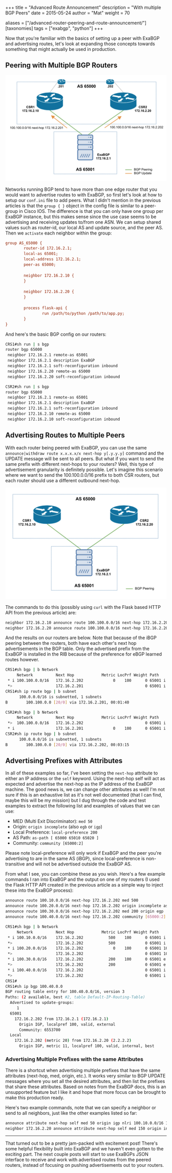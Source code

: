 +++
title = "Advanced Route Announcement"
description = "With multiple BGP Peers"
date = 2015-05-24
author = "Mat"
weight = 70

aliases = ["/advanced-router-peering-and-route-announcement/"]
[taxonomies]
tags = ["exabgp", "python"]
+++

Now that you're familiar with the basics of setting up a peer with ExaBGP and advertising routes, let's look at expanding those concepts towards something that might actually be used in production.

## Peering with Multiple BGP Routers

![](exabgp-multi-peer.png)
<!-- more -->

Networks running BGP tend to have more than one edge router that you would want to advertise routes to with ExaBGP, so first let's look at how to setup our `conf.ini` file to add peers. What I didn't mention in the previous articles is that the `group { }` object in the config file is similar to a peer-group in Cisco IOS. The difference is that you can only have one group per ExaBGP instance, but this makes sense since the use case seems to be advertising and receiving updates to/from one ASN. We can setup shared values such as router-id, our local AS and update source, and the peer AS. Then we `activate` each neighbor within the group:

```ini
group AS_65000 {
        router-id 172.16.2.1;
        local-as 65001;
        local-address 172.16.2.1;
        peer-as 65000;

        neighbor 172.16.2.10 {
        }

        neighbor 172.16.2.20 {
        }

        process flask-api {
                run /path/to/python /path/to/app.py;
        }
}
```

And here's the basic BGP config on our routers:

```sh
CRS1#sh run | s bgp
router bgp 65000
 neighbor 172.16.2.1 remote-as 65001
 neighbor 172.16.2.1 description ExaBGP
 neighbor 172.16.2.1 soft-reconfiguration inbound
 neighbor 172.16.2.20 remote-as 65000
 neighbor 172.16.2.20 soft-reconfiguration inbound
```

```sh
CSR2#sh run | s bgp
router bgp 65000
 neighbor 172.16.2.1 remote-as 65001
 neighbor 172.16.2.1 description ExaBGP
 neighbor 172.16.2.1 soft-reconfiguration inbound
 neighbor 172.16.2.10 remote-as 65000
 neighbor 172.16.2.10 soft-reconfiguration inbound
```

## Advertising Routes to Multiple Peers

With each router being peered with ExaBGP, you can use the same `announce|withdraw route x.x.x.x/x next-hop y[.y.y.y]` command and the UPDATE message will be sent to all peers. But what if you want to send the same prefix with different next-hops to your routers? Well, this type of advertisement granularity is definitely possible. Let's imagine this scenario where we want to send the 100.100.0.0/16 prefix to both CSR routers, but each router should use a different outbound next-hop.

![](exabgp-multi-update.png)

The commands to do this (possibly using `curl` with the Flask based HTTP API from the previous article) are:

```sh
neighbor 172.16.2.10 announce route 100.100.0.0/16 next-hop 172.16.2.201
neighbor 172.16.2.20 announce route 100.100.0.0/16 next-hop 172.16.2.202
```

And the results on our routers are below. Note that because of the iBGP peering between the routers, both have each other's next hop advertisements in the BGP table. Only the advertised prefix from the ExaBGP is installed in the RIB because of the preference for eBGP learned routes however.

```sh
CRS1#sh bgp | b Network
     Network          Next Hop            Metric LocPrf Weight Path
 * i 100.100.0.0/16   172.16.2.202             0    100      0 65001 i
 *>                   172.16.2.201                           0 65001 i
CRS1#sh ip route bgp | b subnet
      100.0.0.0/16 is subnetted, 1 subnets
B        100.100.0.0 [20/0] via 172.16.2.201, 00:01:40
```

```sh
CSR2#sh bgp | b Network
     Network          Next Hop            Metric LocPrf Weight Path
 *>  100.100.0.0/16   172.16.2.202                           0 65001 i
 * i                  172.16.2.201             0    100      0 65001 i
CSR2#sh ip route bgp | b subnet
      100.0.0.0/16 is subnetted, 1 subnets
B        100.100.0.0 [20/0] via 172.16.2.202, 00:03:15
```

## Advertising Prefixes with Attributes

In all of these examples so far, I've been setting the `next-hop` attribute to either an IP address or the `self` keyword. Using the next-hop self will act as expected and advertise the next-hop as the IP address of the ExaBGP machine. The good news is, we can change other attributes as well! I'm not sure if this is an exhaustive list as it's not well documented (that I can find, maybe this will be my mission) but I dug through the code and test examples to extract the following list and examples of values that we can use:

  * MED (Multi Exit Discriminator): `med 50`
  * Origin: `origin incomplete` (also `egb` or `igp`)
  * Local Preference: `local-preference 200`
  * AS Path: `as-path [ 65000 65010 65020 ]`
  * Community: `community [65000:2]`

Please note local-preference will only work if ExaBGP and the peer you're advertising to are in the same AS (iBGP), since local-preference is non-transitive and will not be advertised outside the ExaBGP AS.

From what I see, you can combine these as you wish. Here's a few example commands I ran into ExaBGP and the output on one of my routers (I used the Flask HTTP API created in the previous article as a simple way to inject these into the ExaBGP process):

```sh
announce route 100.10.0.0/16 next-hop 172.16.2.202 med 500
announce route 100.20.0.0/16 next-hop 172.16.2.202 origin incomplete as-path [100 200 400]
announce route 100.30.0.0/16 next-hop 172.16.2.202 med 200 origin egp
announce route 100.40.0.0/16 next-hop 172.16.2.202 community [65000:2]
```

```sh
CRS1#sh bgp | b Network
     Network          Next Hop            Metric LocPrf Weight Path
 * i 100.10.0.0/16    172.16.2.202           500    100      0 65001 i
 *>                   172.16.2.202           500             0 65001 i
 * i 100.20.0.0/16    172.16.2.202             0    100      0 65001 100 200 400 ?
 *>                   172.16.2.202                           0 65001 100 200 400 ?
 * i 100.30.0.0/16    172.16.2.202           200    100      0 65001 e
 *>                   172.16.2.202           200             0 65001 e
 * i 100.40.0.0/16    172.16.2.202                           0 65001 i
 *>                   172.16.2.202                           0 65001 i
CRS1#
CRS1#sh ip bgp 100.40.0.0
BGP routing table entry for 100.40.0.0/16, version 3
Paths: (2 available, best #2, table Default-IP-Routing-Table)
  Advertised to update-groups:
     1
  65001
    172.16.2.202 from 172.16.2.1 (172.16.2.1)
      Origin IGP, localpref 100, valid, external
      Community: 6553700
  Local
    172.16.2.202 (metric 20) from 172.16.2.20 (2.2.2.2)
      Origin IGP, metric 11, localpref 100, valid, internal, best
```

### Advertising Multiple Prefixes with the same Attributes

There is a shortcut when advertising multiple prefixes that have the same attributes (next-hop, med, origin, etc.). It works very similar to BGP UPDATE messages where you set all the desired attributes, and then list the prefixes that share these attributes. Based on notes from the ExaBGP docs, this is an unsupported feature but I like it and hope that more focus can be brought to make this production ready.

Here's two example commands, note that we can specify a neighbor or send to all neighbors, just like the other examples listed so far:

```sh
announce attribute next-hop self med 50 origin igp nlri 100.10.0.0/16 100.20.0.0/16
neighbor 172.16.2.20 announce attribute next-hop self med 150 origin incomplete nlri 100.30.0.0/16 100.40.0.0/16
```

* * *

That turned out to be a pretty jam-packed with excitement post! There's some helpful flexibility built into ExaBGP and we haven't even gotten to the exciting part. The next couple posts will start to use ExaBGPs JSON interface to receive and work with advertised routes from the peered routers, instead of focusing on pushing advertisements out to your routers.